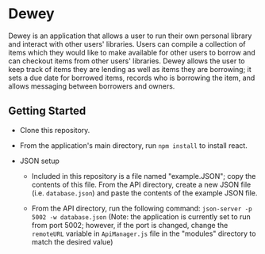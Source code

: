 # Dewey

Dewey is an application that allows a user to run their own personal library and interact with other users' libraries.  Users can compile a collection of items which they would like to make available for other users to borrow and can checkout items from other users' libraries.  Dewey allows the user to keep track of items they are lending as well as items they are borrowing; it sets a due date for borrowed items, records who is borrowing the item, and allows messaging between borrowers and owners.

## Getting Started

- Clone this repository.

- From the application's main directory, run ```npm install``` to install react.

- JSON setup

  - Included in this repository is a file named "example.JSON"; copy the contents of this file.  From the API directory, create a new JSON file (i.e. ```database.json```) and paste the contents of the example JSON file.

  - From the API directory, run the following command: ```json-server -p 5002 -w database.json```
(Note: the application is currently set to run from port 5002; however, if the port is changed, change the ```remoteURL``` variable in ```ApiManager.js``` file in the "modules" directory to match the desired value) 

<!-- ## Checkout flow:

A user clicks checkout affordance on item. 


A checkout object is posted to the database.


```checkedOut``` is set to ```true``` in checkouts table.


```available``` is set to ```false``` in items table.


```userId``` in checkouts table is the user to whom the object is assigned (checked out to. i.e. the borrower)


The owner is the ```userId``` in the items table.

The item will be displayed in the borrowing user’s main view under “item’s you’re currently borrowing”


The item will be displayed in the owning user’s main view under “item’s you’re currently lending”


When the user clicks “return item”, ```checkedOut``` in the checkouts table will be marked as ```false``` and ```available``` will be marked as true in the items table.


the item will no longer be displayed in the borrowing user’s main view under “item’s you’re currently borrowing”


the item will no longer be displayed in the owning user’s main view under “item’s you’re currently lending”



## ERD:

![image](https://user-images.githubusercontent.com/61983527/88423752-e5692480-cdb1-11ea-86b1-d8de7c9d6736.png)


## Wireframe - Main view:

![image](https://user-images.githubusercontent.com/61983527/88423773-f154e680-cdb1-11ea-89df-2a83aa0390f2.png) -->
